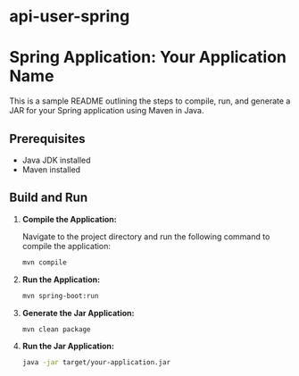 # api-user-spring

# Spring Application: Your Application Name

This is a sample README outlining the steps to compile, run, and generate a JAR for your Spring application using Maven in Java.

## Prerequisites

- Java JDK installed
- Maven installed

## Build and Run

1. **Compile the Application:**

   Navigate to the project directory and run the following command to compile the application:

   ```sh
   mvn compile

2. **Run the Application:**

   ```sh
   mvn spring-boot:run

3. **Generate the Jar Application:**

   ```sh
   mvn clean package

4. **Run the Jar Application:**
   
   ```sh
   java -jar target/your-application.jar

